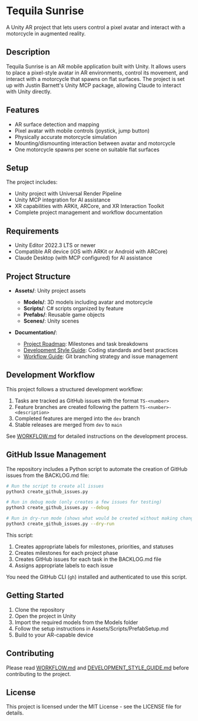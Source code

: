 # Tequila Sunrise

A Unity AR project that lets users control a pixel avatar and interact with a motorcycle in augmented reality.

## Description

Tequila Sunrise is an AR mobile application built with Unity. It allows users to place a pixel-style avatar in AR environments, control its movement, and interact with a motorcycle that spawns on flat surfaces. The project is set up with Justin Barnett's Unity MCP package, allowing Claude to interact with Unity directly.

## Features

- AR surface detection and mapping
- Pixel avatar with mobile controls (joystick, jump button)
- Physically accurate motorcycle simulation
- Mounting/dismounting interaction between avatar and motorcycle
- One motorcycle spawns per scene on suitable flat surfaces

## Setup

The project includes:
- Unity project with Universal Render Pipeline
- Unity MCP integration for AI assistance
- XR capabilities with ARKit, ARCore, and XR Interaction Toolkit
- Complete project management and workflow documentation

## Requirements

- Unity Editor 2022.3 LTS or newer
- Compatible AR device (iOS with ARKit or Android with ARCore)
- Claude Desktop (with MCP configured) for AI assistance

## Project Structure

- **Assets/**: Unity project assets
  - **Models/**: 3D models including avatar and motorcycle
  - **Scripts/**: C# scripts organized by feature
  - **Prefabs/**: Reusable game objects
  - **Scenes/**: Unity scenes
  
- **Documentation/**:
  - [Project Roadmap](PROJECT_ROADMAP.md): Milestones and task breakdowns
  - [Development Style Guide](DEVELOPMENT_STYLE_GUIDE.md): Coding standards and best practices
  - [Workflow Guide](WORKFLOW.md): Git branching strategy and issue management

## Development Workflow

This project follows a structured development workflow:

1. Tasks are tracked as GitHub issues with the format `TS-<number>`
2. Feature branches are created following the pattern `TS-<number>-<description>`
3. Completed features are merged into the `dev` branch
4. Stable releases are merged from `dev` to `main`

See [WORKFLOW.md](WORKFLOW.md) for detailed instructions on the development process.

## GitHub Issue Management

The repository includes a Python script to automate the creation of GitHub issues from the BACKLOG.md file:

```bash
# Run the script to create all issues
python3 create_github_issues.py

# Run in debug mode (only creates a few issues for testing)
python3 create_github_issues.py --debug

# Run in dry-run mode (shows what would be created without making changes)
python3 create_github_issues.py --dry-run
```

This script:
1. Creates appropriate labels for milestones, priorities, and statuses
2. Creates milestones for each project phase
3. Creates GitHub issues for each task in the BACKLOG.md file
4. Assigns appropriate labels to each issue

You need the GitHub CLI (`gh`) installed and authenticated to use this script.

## Getting Started

1. Clone the repository
2. Open the project in Unity
3. Import the required models from the Models folder
4. Follow the setup instructions in Assets/Scripts/PrefabSetup.md
5. Build to your AR-capable device

## Contributing

Please read [WORKFLOW.md](WORKFLOW.md) and [DEVELOPMENT_STYLE_GUIDE.md](DEVELOPMENT_STYLE_GUIDE.md) before contributing to the project.

## License

This project is licensed under the MIT License - see the LICENSE file for details. 
